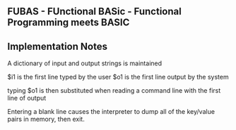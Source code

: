 ## FUBAS - FUnctional BASic - Functional Programming meets BASIC

## Implementation Notes

A dictionary of input and output strings is maintained

$i1 is the first line typed by the user
$o1 is the first line output by the system

typing $o1 is then substituted when reading a command line with
the first line of output 


Entering a blank line causes the interpreter to dump
all of the key/value pairs in memory, then exit.